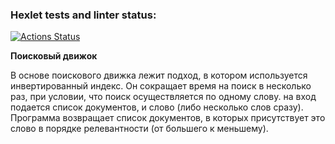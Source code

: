 ### Hexlet tests and linter status:
[![Actions Status](https://github.com/TonyMudRec/algorithms-project-69/actions/workflows/hexlet-check.yml/badge.svg)](https://github.com/TonyMudRec/algorithms-project-69/actions)

**Поисковый движок**

В основе поискового движка лежит подход, в котором используется инвертированный индекс. Он сокращает время на поиск в несколько раз, при условии, что поиск осуществляется по одному слову.
на вход подается список документов, и слово (либо несколько слов сразу). Программа возвращает список документов, в которых присутствует это слово в порядке релевантности (от большего к меньшему).
